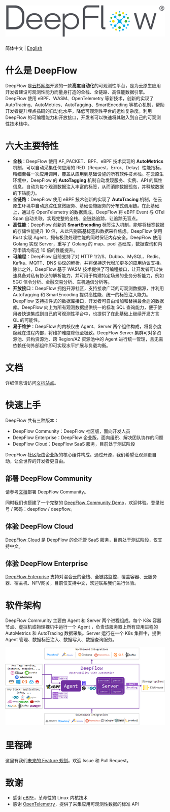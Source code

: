 ![DeepFlow](./docs/deepflow-logo.png)
=====================================

简体中文 | [English](./README.md)

# 什么是 DeepFlow

DeepFlow 是[云杉网络](https://yunshan.net)开源的一款**高度自动化**的可观测性平台，是为云原生应用开发者建设可观测性能力而量身打造的全栈、全链路、高性能数据引擎。DeepFlow 使用 eBPF、WASM、OpenTelemetry 等新技术，创新的实现了 AutoTracing、AutoMetrics、AutoTagging、SmartEncoding 等核心机制，帮助开发者提升埋点插码的自动化水平，降低可观测性平台的运维复杂度。利用 DeepFlow 的可编程能力和开放接口，开发者可以快速将其融入到自己的可观测性技术栈中。

# 六大主要特性

- **全栈**：DeepFlow 使用 AF\_PACKET、BPF、eBPF 技术实现的 **AutoMetrics** 机制，可以自动采集任何应用的 RED（Request、Error、Delay）性能指标，精细至每一次应用调用，覆盖从应用到基础设施的所有软件技术栈。在云原生环境中，DeepFlow 的 **AutoTagging** 机制自动发现服务、实例、API 的属性信息，自动为每个观测数据注入丰富的标签，从而消除数据孤岛，并释放数据的下钻能力。
- **全链路**：DeepFlow 使用 eBPF 技术创新的实现了 **AutoTracing** 机制，在云原生环境中自动追踪任意微服务、基础设施服务的分布式调用链。在此基础上，通过与 OpenTelemetry 的数据集成，DeepFlow 将 eBPF Event 与 OTel Span 自动关联，实现完整的全栈、全链路追踪，让追踪无盲点。
- **高性能**：DeepFlow 创新的 **SmartEncoding** 标签注入机制，能够将标签数据的存储性能提升 10 倍，从此告别高基标签和数据采样焦虑。DeepFlow 使用 Rust 实现 Agent，拥有极致处理性能的同时保证内存安全。DeepFlow 使用 Golang 实现 Server，重写了 Golang 的 map、pool 基础库，数据查询和内存申请均有近 10 倍的性能提升。
- **可编程**：DeepFlow 目前支持了对 HTTP 1/2/S、Dubbo、MySQL、Redis、Kafka、MQTT、DNS 协议的解析，并将保持迭代增加更多的应用协议支持。除此之外，DeepFlow 基于 WASM 技术提供了可编程接口，让开发者可以快速具备对私有协议的解析能力，并可用于构建特定场景的业务分析能力，例如 5GC 信令分析、金融交易分析、车机通信分析等。
- **开放接口**：DeepFlow 拥抱开源社区，支持接收广泛的可观测数据源，并利用 AutoTagging 和 SmartEncoding 提供高性能、统一的标签注入能力。DeepFlow 支持插件式的数据库接口，开发者可自由增加和替换最合适的数据库。DeepFlow 向上为所有观测数据提供统一的标准 SQL 查询能力，便于使用者快速集成到自己的可观测性平台中，也提供了在此基础上继续开发方言 QL 的可能性。
- **易于维护**：DeepFlow 的内核仅由 Agent、Server 两个组件构成，将复杂度隐藏在进程内部，将维护难度降低至极致。DeepFlow Server 集群可对多资源池、异构资源池、跨 Region/AZ 资源池中的 Agent 进行统一管理，且无需依赖任何外部组件即可实现水平扩展与负载均衡。

# 文档

详细信息请访问[文档站点](https://deepflow.yunshan.net/deepflow-docs/zh/)。

# 快速上手

DeepFlow 共有三种版本：
- DeepFlow Community：DeepFlow 社区版，面向开发人员
- DeepFlow Enterprise：DeepFlow 企业版，面向组织、解决团队协作的问题
- DeepFlow Cloud：DeepFlow SaaS 服务，目前处于测试阶段

DeepFlow 社区版由企业版的核心组件构成。通过开源，我们希望让观测更自动，让全世界的开发者更自由。

## 部署 DeepFlow Community

请参考[文档](https://deepflow.yunshan.net/deepflow-docs/zh/install/all-in-one/)部署 DeepFlow Community。

同时我们也搭建了一个完整的 [DeepFlow Community Demo](https://ce-demo.deepflow.yunshan.net/)，欢迎体验。登录账号 / 密码：deepflow / deepflow。

## 体验 DeepFlow Cloud

[DeepFlow Cloud](https://deepflow.yunshan.net/) 是 DeepFlow 的全托管 SaaS 服务，目前处于测试阶段，仅支持中文。

## 体验 DeepFlow Enterprise

[DeepFlow Enterprise](https://www.yunshan.net/products/deepflow.html) 支持对混合云的全栈、全链路监控，覆盖容器、云服务器、宿主机、NFV网关，目前仅支持中文，欢迎联系我们进行体验。

# 软件架构

DeepFlow Community 主要由 Agent 和 Server 两个进程组成。每个 K8s 容器节点、虚拟机或物理裸机中运行一个 Agent ，负责该服务器上所有应用进程的 AutoMetrics 和 AutoTracing 数据采集。Server 运行在一个 K8s 集群中，提供 Agent 管理、数据标签注入、数据写入、数据查询服务。

![DeepFlow 软件架构](./docs/deepflow-architecture.png)

# 里程碑

这里有我们[未来的 Feature 规划](https://github.com/deepflowys/docs/blob/main/zh/01-about/04-milestone.md)。欢迎 Issue 和 Pull Request。

# 致谢

- 感谢 [eBPF](https://ebpf.io/)，革命性的 Linux 内核技术
- 感谢 [OpenTelemetry](https://opentelemetry.io/)，提供了采集应用可观测性数据的标准 API
